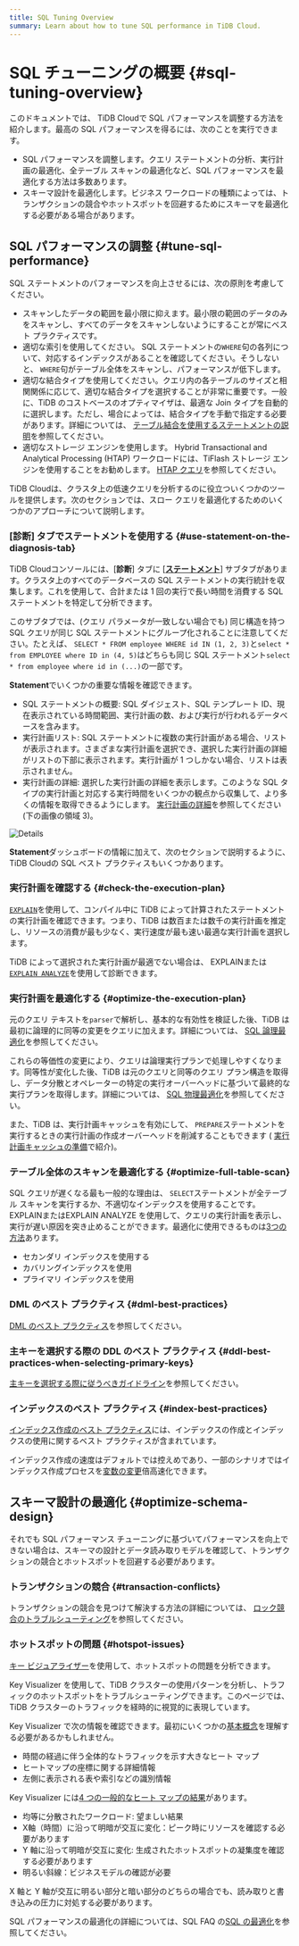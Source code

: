 ```yaml
---
title: SQL Tuning Overview
summary: Learn about how to tune SQL performance in TiDB Cloud.
---
```


# SQL チューニングの概要 {#sql-tuning-overview}

このドキュメントでは、 TiDB Cloudで SQL パフォーマンスを調整する方法を紹介します。最高の SQL パフォーマンスを得るには、次のことを実行できます。

-   SQL パフォーマンスを調整します。クエリ ステートメントの分析、実行計画の最適化、全テーブル スキャンの最適化など、SQL パフォーマンスを最適化する方法は多数あります。
-   スキーマ設計を最適化します。ビジネス ワークロードの種類によっては、トランザクションの競合やホットスポットを回避するためにスキーマを最適化する必要がある場合があります。

## SQL パフォーマンスの調整 {#tune-sql-performance}

SQL ステートメントのパフォーマンスを向上させるには、次の原則を考慮してください。

-   スキャンしたデータの範囲を最小限に抑えます。最小限の範囲のデータのみをスキャンし、すべてのデータをスキャンしないようにすることが常にベスト プラクティスです。
-   適切な索引を使用してください。 SQL ステートメントの`WHERE`句の各列について、対応するインデックスがあることを確認してください。そうしないと、 `WHERE`句がテーブル全体をスキャンし、パフォーマンスが低下します。
-   適切な結合タイプを使用してください。クエリ内の各テーブルのサイズと相関関係に応じて、適切な結合タイプを選択することが非常に重要です。一般に、TiDB のコストベースのオプティマイザは、最適な Join タイプを自動的に選択します。ただし、場合によっては、結合タイプを手動で指定する必要があります。詳細については、 [テーブル結合を使用するステートメントの説明](/explain-joins.md)を参照してください。
-   適切なストレージ エンジンを使用します。 Hybrid Transactional and Analytical Processing (HTAP) ワークロードには、TiFlash ストレージ エンジンを使用することをお勧めします。 [HTAP クエリ](/develop/dev-guide-hybrid-oltp-and-olap-queries.md)を参照してください。

TiDB Cloudは、クラスタ上の低速クエリを分析するのに役立ついくつかのツールを提供します。次のセクションでは、スロー クエリを最適化するためのいくつかのアプローチについて説明します。

### [診断] タブでステートメントを使用する {#use-statement-on-the-diagnosis-tab}

TiDB Cloudコンソールには、[**診断**] タブに [<strong><a href="/tidb-cloud/tune-performance.md#statement-analysis">ステートメント</a></strong>] サブタブがあります。クラスタ上のすべてのデータベースの SQL ステートメントの実行統計を収集します。これを使用して、合計または 1 回の実行で長い時間を消費する SQL ステートメントを特定して分析できます。

このサブタブでは、(クエリ パラメータが一致しない場合でも) 同じ構造を持つ SQL クエリが同じ SQL ステートメントにグループ化されることに注意してください。たとえば、 `SELECT * FROM employee WHERE id IN (1, 2, 3)`と`select * from EMPLOYEE where ID in (4, 5)`はどちらも同じ SQL ステートメント`select * from employee where id in (...)`の一部です。

**Statement**でいくつかの重要な情報を確認できます。

-   SQL ステートメントの概要: SQL ダイジェスト、SQL テンプレート ID、現在表示されている時間範囲、実行計画の数、および実行が行われるデータベースを含みます。
-   実行計画リスト: SQL ステートメントに複数の実行計画がある場合、リストが表示されます。さまざまな実行計画を選択でき、選択した実行計画の詳細がリストの下部に表示されます。実行計画が 1 つしかない場合、リストは表示されません。
-   実行計画の詳細: 選択した実行計画の詳細を表示します。このような SQL タイプの実行計画と対応する実行時間をいくつかの観点から収集して、より多くの情報を取得できるようにします。 [実行計画の詳細](https://docs.pingcap.com/tidb/stable/dashboard-statement-details#statement-execution-details-of-tidb-dashboard)を参照してください (下の画像の領域 3)。

![Details](/media/dashboard/dashboard-statement-detail.png)

**Statement**ダッシュボードの情報に加えて、次のセクションで説明するように、 TiDB Cloudの SQL ベスト プラクティスもいくつかあります。

### 実行計画を確認する {#check-the-execution-plan}

[`EXPLAIN`](/explain-overview.md)を使用して、コンパイル中に TiDB によって計算されたステートメントの実行計画を確認できます。つまり、TiDB は数百または数千の実行計画を推定し、リソースの消費が最も少なく、実行速度が最も速い最適な実行計画を選択します。

TiDB によって選択された実行計画が最適でない場合は、 EXPLAINまたは[`EXPLAIN ANALYZE`](/sql-statements/sql-statement-explain-analyze.md)を使用して診断できます。

### 実行計画を最適化する {#optimize-the-execution-plan}

元のクエリ テキストを`parser`で解析し、基本的な有効性を検証した後、TiDB は最初に論理的に同等の変更をクエリに加えます。詳細については、 [SQL 論理最適化](/sql-logical-optimization.md)を参照してください。

これらの等価性の変更により、クエリは論理実行プランで処理しやすくなります。同等性が変化した後、TiDB は元のクエリと同等のクエリ プラン構造を取得し、データ分散とオペレーターの特定の実行オーバーヘッドに基づいて最終的な実行プランを取得します。詳細については、 [SQL 物理最適化](/sql-physical-optimization.md)を参照してください。

また、TiDB は、実行計画キャッシュを有効にして、 `PREPARE`ステートメントを実行するときの実行計画の作成オーバーヘッドを削減することもできます ( [実行計画キャッシュの準備](/sql-prepared-plan-cache.md)で紹介)。

### テーブル全体のスキャンを最適化する {#optimize-full-table-scan}

SQL クエリが遅くなる最も一般的な理由は、 `SELECT`ステートメントが全テーブル スキャンを実行するか、不適切なインデックスを使用することです。 EXPLAINまたはEXPLAIN ANALYZE を使用して、クエリの実行計画を表示し、実行が遅い原因を突き止めることができます。最適化に使用できるものは[3つの方法](/develop/dev-guide-optimize-sql.md)あります。

-   セカンダリ インデックスを使用する
-   カバリングインデックスを使用
-   プライマリ インデックスを使用

### DML のベスト プラクティス {#dml-best-practices}

[DML のベスト プラクティス](/develop/dev-guide-optimize-sql-best-practices.md#dml-best-practices)を参照してください。

### 主キーを選択する際の DDL のベスト プラクティス {#ddl-best-practices-when-selecting-primary-keys}

[主キーを選択する際に従うべきガイドライン](/develop/dev-guide-create-table.md#guidelines-to-follow-when-selecting-primary-key)を参照してください。

### インデックスのベスト プラクティス {#index-best-practices}

[インデックス作成のベスト プラクティス](/develop/dev-guide-index-best-practice.md)には、インデックスの作成とインデックスの使用に関するベスト プラクティスが含まれています。

インデックス作成の速度はデフォルトでは控えめであり、一部のシナリオではインデックス作成プロセスを[変数の変更](/develop/dev-guide-optimize-sql-best-practices.md#add-index-best-practices)倍高速化できます。

<!--
### Use the slow log memory mapping table

You can query the contents of the slow query log by querying the [INFORMATION_SCHEMA.SLOW_QUERY](/identify-slow-queries.md#memory-mapping-in-slow-log) table, and find the structure in the [`SLOW_QUERY`](/information-schema/information-schema-slow-query.md) table. Using this table, you can perform queries using different fields to find potential problems.

The recommended analysis process for slow queries is as follows.

1. [Identify the performance bottleneck of the query](/analyze-slow-queries.md#identify-the-performance-bottleneck-of-the-query). That is, identify the part of the query process that takes long time.
2. [Analyze system issues](/analyze-slow-queries.md#analyze-system-issues). According to the bottleneck point, combine the monitoring, logging and other information at that time to find the possible causes.
3. [Analyze optimizer issues](/analyze-slow-queries.md#analyze-optimizer-issues). Analyze whether there is a better execution plan.
-->

## スキーマ設計の最適化 {#optimize-schema-design}

それでも SQL パフォーマンス チューニングに基づいてパフォーマンスを向上できない場合は、スキーマの設計とデータ読み取りモデルを確認して、トランザクションの競合とホットスポットを回避する必要があります。

### トランザクションの競合 {#transaction-conflicts}

トランザクションの競合を見つけて解決する方法の詳細については、 [ロック競合のトラブルシューティング](https://docs.pingcap.com/tidb/stable/troubleshoot-lock-conflicts#troubleshoot-lock-conflicts)を参照してください。

### ホットスポットの問題 {#hotspot-issues}

[キー ビジュアライザー](/tidb-cloud/tune-performance.md#key-visualizer)を使用して、ホットスポットの問題を分析できます。

Key Visualizer を使用して、TiDB クラスターの使用パターンを分析し、トラフィックのホットスポットをトラブルシューティングできます。このページでは、TiDB クラスターのトラフィックを経時的に視覚的に表現しています。

Key Visualizer で次の情報を確認できます。最初にいくつかの[基本概念](https://docs.pingcap.com/tidb/stable/dashboard-key-visualizer#basic-concepts)を理解する必要があるかもしれません。

-   時間の経過に伴う全体的なトラフィックを示す大きなヒート マップ
-   ヒートマップの座標に関する詳細情報
-   左側に表示される表や索引などの識別情報

Key Visualizer には[4 つの一般的なヒート マップの結果](https://docs.pingcap.com/tidb/stable/dashboard-key-visualizer#common-heatmap-types)があります。

-   均等に分散されたワークロード: 望ましい結果
-   X軸（時間）に沿って明暗が交互に変化：ピーク時にリソースを確認する必要があります
-   Y 軸に沿って明暗が交互に変化: 生成されたホットスポットの凝集度を確認する必要があります
-   明るい斜線：ビジネスモデルの確認が必要

X 軸と Y 軸が交互に明るい部分と暗い部分のどちらの場合でも、読み取りと書き込みの圧力に対処する必要があります。

SQL パフォーマンスの最適化の詳細については、SQL FAQ の[SQL の最適化](https://docs.pingcap.com/tidb/stable/sql-faq#sql-optimization)を参照してください。
